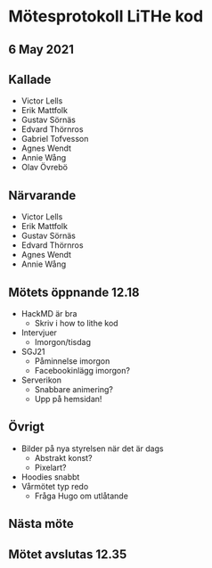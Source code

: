 # Mötesprotokoll LiTHe kod

## 6 May 2021

## Kallade

- Victor Lells
- Erik Mattfolk
- Gustav Sörnäs
- Edvard Thörnros
- Gabriel Tofvesson
- Agnes Wendt
- Annie Wång
- Olav Övrebö

## Närvarande

- Victor Lells
- Erik Mattfolk
- Gustav Sörnäs
- Edvard Thörnros
- Agnes Wendt
- Annie Wång

## Mötets öppnande 12.18

- HackMD är bra
  - Skriv i how to lithe kod
- Intervjuer
  - Imorgon/tisdag
- SGJ21
  - Påminnelse imorgon
  - Facebookinlägg imorgon?
- Serverikon
  - Snabbare animering?
  - Upp på hemsidan!

## Övrigt

- Bilder på nya styrelsen när det är dags
  - Abstrakt konst?
  - Pixelart?
- Hoodies snabbt
- Vårmötet typ redo
  - Fråga Hugo om utlåtande

## Nästa möte

## Mötet avslutas 12.35
